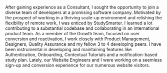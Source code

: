 After gaining experience as a Consultant, I sought the opportunity to join a diverse team of developers at a promising software company.
Motivated by the prospect of working in a thriving scale-up environment and relishing the flexibility of remote work, I was enticed by StudySmarter.
I learned a lot contributing to a substantial codebase and collaborating in an international product team.
As a member of the Growth team, focused on user conversion and reactivation, I work closely with Product Management, Designers, Quality Assurance and my fellow 3 to 4 developing peers.
I have been instrumental in developing and maintaining features like Authentication, Onboarding, Contextual Tutorials and a notification-based study plan.
Lately, our Website Engineers and I were working on a seemless sign-up and conversion experience for our numerous website visitors.
